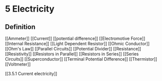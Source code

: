 # 5 Electricity

## Definition
[[Ammeter]]
[[Current]]
[[potential difference]]
[[Electromotive Force]]
[[Internal Resistance]]
[[Light Dependent Resistor]]
[[Ohmic Conductor]]
[[Ohm's Law]]
[[Parallel Circuits]]
[[Potential Divider]]
[[Resistance]]
[[Resistivity]]
[[Resistors in Parallel]]
[[Resistors in Series]]
[[Series Circuits]]
[[Superconductor]]
[[Terminal Potential Difference]]
[[Thermistor]]
[[Voltmeter]]

[[3.5.1 Current electricity]]